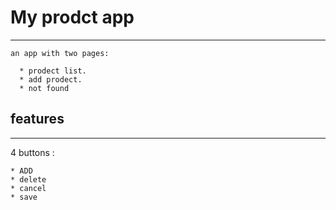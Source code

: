 # My prodct app

---

    an app with two pages:

      * prodect list.
      * add prodect.
      * not found

## features

---

4 buttons :

    * ADD
    * delete
    * cancel
    * save

